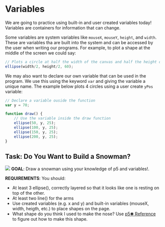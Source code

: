 # Variables  

We are going to practice using built-in and user created variables today! Variables are containers for information that can change.

Some variables are system variables like `mouseX`, `mouseY`, `height`, and `width`. These are variables tha are built into the system and can be accessed by the user when writing our programs. For example, to plot a shape at the middle of the screen we could say:

```javascript
// Plots a circle at half the width of the canvas and half the height of the canvas. This corresponds to the center of the canvas.
ellipse(width/2, height/2, 60);
```

We may also want to declare our own variable that can be used in the program. We use this using the keyword `var` and giving the variable a unique name. The example below plots 4 circles using a user create `yPos` variable:

```javascript
// Declare a variable ouside the function
var y = 70;

function draw() {
	// Use the variable inside the draw function
	ellipse(50, y, 25);
	ellipse(100, y, 25);
	ellipse(150, y, 25);
	ellipse(200, y, 25);
}
```

## Task: Do You Want to Build a Snowman?
![](https://media.giphy.com/media/WFJAqzg0hZ6dq/giphy.gif)
**GOAL**: Draw a snowman using your knowledge of p5 and variables!.

**REQUIREMENTS**: You should:
- At least 3 ellipse(), correctly layered so that it looks like one is resting on top of the other.
- At least two line() for the arms
- Use created variables (e.g. x and y) and built-in variables (mouseX, width, heigth, etc.) to place shapes on the page. 
- What shape do you think I used to make the nose? Use [p5✱ Reference](https://p5js.org/reference/) to figure out how to make this shape.
